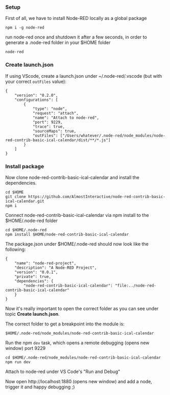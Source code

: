 
### Setup
First of all, we have to install Node-RED locally as a global package

```npm i -g node-red```

run node-red once and shutdown it after a few seconds, in order to generate a .node-red folder in your $HOME folder

```node-red```

### Create launch.json
If using VScode, create a launch.json under ~/.node-red/.vscode (but with your correct `outFiles` value):

```
{
    "version": "0.2.0",
    "configurations": [
        {
            "type": "node",
            "request": "attach",
            "name": "Attach to node-red",
            "port": 9229,
            "trace": true,
            "sourceMaps": true,
            "outFiles": ["/Users/whatever/.node-red/node_modules/node-red-contrib-basic-ical-calendar/dist/**/*.js"]
        }
    ]
}
```

### Install package

Now clone node-red-contrib-basic-ical-calendar and install the dependencies.

```
cd $HOME
git clone https://github.com/AlmostInteractive/node-red-contrib-basic-ical-calendar.git
npm i
```

Connect node-red-contrib-basic-ical-calendar via npm install to the $HOME/.node-red folder

```
cd $HOME/.node-red
npm install $HOME/node-red-contrib-basic-ical-calendar
```

The package.json under $HOME/.node-red should now look like the following:

```
{
    "name": "node-red-project",
    "description": "A Node-RED Project",
    "version": "0.0.1",
    "private": true,
    "dependencies": {
        "node-red-contrib-basic-ical-calendar": "file:../node-red-contrib-basic-ical-calendar"
    }
}
```

Now it's really important to open the correct folder as you can see under topic **Create launch.json**.

The correct folder to get a breakpoint into the module is:

`$HOME/.node-red/node_modules/node-red-contrib-basic-ical-calendar`

Run the npm `dev` task, which opens a remote debugging
(opens new window) port 9229

```
cd $HOME/.node-red/node_modules/node-red-contrib-basic-ical-calendar
npm run dev
```

Attach to node-red under VS Code's "Run and Debug"

Now open http://localhost:1880
(opens new window) and add a node, trigger it and happy debugging ;) 
